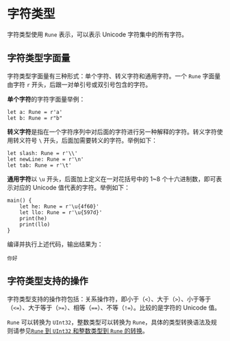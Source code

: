# 字符类型

字符类型使用 `Rune` 表示，可以表示 Unicode 字符集中的所有字符。

## 字符类型字面量

字符类型字面量有三种形式：单个字符、转义字符和通用字符。一个 `Rune` 字面量由字符 `r` 开头，后跟一对单引号或双引号包含的字符。

**单个字符**的字符字面量举例：

<!-- compile -->

```cangjie
let a: Rune = r'a'
let b: Rune = r"b"
```

**转义字符**是指在一个字符序列中对后面的字符进行另一种解释的字符。转义字符使用转义符号 `\` 开头，后面加需要转义的字符。举例如下：

<!-- compile -->

```cangjie
let slash: Rune = r'\\'
let newLine: Rune = r'\n'
let tab: Rune = r'\t'
```

**通用字符**以 `\u` 开头，后面加上定义在一对花括号中的 1~8 个十六进制数，即可表示对应的 Unicode 值代表的字符。举例如下：

<!-- verify -->

```cangjie
main() {
    let he: Rune = r'\u{4f60}'
    let llo: Rune = r'\u{597d}'
    print(he)
    print(llo)
}
```

编译并执行上述代码，输出结果为：

```text
你好
```

## 字符类型支持的操作

字符类型支持的操作符包括：关系操作符，即小于（`<`）、大于（`>`）、小于等于（`<=`）、大于等于（`>=`）、相等（`==`）、不等（`!=`）。比较的是字符的 Unicode 值。

`Rune` 可以转换为 `UInt32`，整数类型可以转换为 `Rune`，具体的类型转换语法及规则请参见[`Rune` 到 `UInt32` 和整数类型到 `Rune` 的转换](../class_and_interface/typecast.md#rune-到-uint32-和整数类型到-rune-的转换)。
